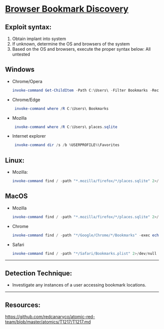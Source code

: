 # [Browser Bookmark Discovery](https://attack.mitre.org/techniques/T1217/)

## Exploit syntax:
1. Obtain implant into system
2. If unknown, determine the OS and browsers of the system
3. Based on the OS and browsers, execute the proper syntax below:
All untested

## Windows
* Chrome/Opera
    ```powershell
    invoke-command Get-ChildItem -Path C:\Users\ -Filter Bookmarks -Recurse -ErrorAction SilentlyContinue -Force
    ```
* Chrome/Edge
    ```powershell
     invoke-command where /R C:\Users\ Bookmarks
    ```
* Mozilla
    ```powershell
     invoke-command where /R C:\Users\ places.sqlite
    ```
* Internet explorer
    ```powershell
     invoke-command dir /s /b %USERPROFILE%\Favorites
    ```


## Linux:
* Mozilla:
    ```powershell
    invoke-command find / -path "*.mozilla/firefox/*/places.sqlite" 2>/dev/null -exec echo {} >> #{output_file} \; cat #{output_file} 2>/dev/null 
    ```     
## MacOS

* Mozilla
    ```powershell 
    invoke-command find / -path "*.mozilla/firefox/*/places.sqlite" 2>/dev/null -exec echo {} >> #{output_file} \; cat #{output_file} 2>/dev/null
    ```
* Chrome
    ```powershell
    invoke-command find / -path "*/Google/Chrome/*/Bookmarks" -exec echo {} >> #{output_file} \; cat #{output_file} 2>/dev/null
    ```
* Safari
    ```powershell 
    invoke-command find / -path "*/Safari/Bookmarks.plist" 2>/dev/null >> {output_file} cat #{output_file}
    ```

---

## Detection Technique:
* Investigate any instances of a user accessing bookmark locations.

---

## Resources: 
https://github.com/redcanaryco/atomic-red-team/blob/master/atomics/T1217/T1217.md
